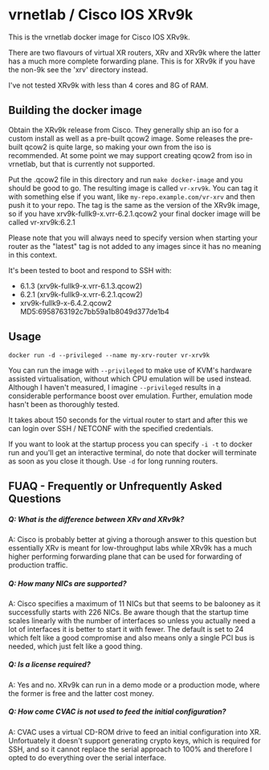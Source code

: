 vrnetlab / Cisco IOS XRv9k
==========================
This is the vrnetlab docker image for Cisco IOS XRv9k.

There are two flavours of virtual XR routers, XRv and XRv9k where the latter
has a much more complete forwarding plane. This is for XRv9k if you have the
non-9k see the 'xrv' directory instead.

I've not tested XRv9k with less than 4 cores and 8G of RAM.

Building the docker image
-------------------------
Obtain the XRv9k release from Cisco. They generally ship an iso for a custom
install as well as a pre-built qcow2 image. Some releases the pre-built qcow2
is quite large, so making your own from the iso is recommended. At some point
we may support creating qcow2 from iso in vrnetlab, but that is currently not
supported.

Put the .qcow2 file in this directory and run `make docker-image` and you
should be good to go. The resulting image is called `vr-xrv9k`. You can tag it
with something else if you want, like `my-repo.example.com/vr-xrv` and then
push it to your repo. The tag is the same as the version of the XRv9k image,
so if you have xrv9k-fullk9-x.vrr-6.2.1.qcow2 your final docker image will be 
called vr-xrv9k:6.2.1

Please note that you will always need to specify version when starting your
router as the "latest" tag is not added to any images since it has no meaning
in this context.

It's been tested to boot and respond to SSH with:

 * 6.1.3 (xrv9k-fullk9-x.vrr-6.1.3.qcow2)
 * 6.2.1 (xrv9k-fullk9-x.vrr-6.2.1.qcow2)
 * xrv9k-fullk9-x-6.4.2.qcow2	MD5:6958763192c7bb59a1b8049d377de1b4

Usage
-----
```
docker run -d --privileged --name my-xrv-router vr-xrv9k
```
You can run the image with `--privileged` to make use of KVM's hardware
assisted virtualisation, without which CPU emulation will be used instead.
Although I haven't measured, I imagine `--privileged` results in a considerable
performance boost over emulation. Further, emulation mode hasn't been as
thoroughly tested.

It takes about 150 seconds for the virtual router to start and after this we can
login over SSH / NETCONF with the specified credentials.

If you want to look at the startup process you can specify `-i -t` to docker
run and you'll get an interactive terminal, do note that docker will terminate
as soon as you close it though. Use `-d` for long running routers.

FUAQ - Frequently or Unfrequently Asked Questions
-------------------------------------------------
##### Q: What is the difference between XRv and XRv9k?
A: Cisco is probably better at giving a thorough answer to this question but
essentially XRv is meant for low-throughput labs while XRv9k has a much
higher performing forwarding plane that can be used for forwarding of
production traffic.

##### Q: How many NICs are supported?
A: Cisco specifies a maximum of 11 NICs but that seems to be balooney as it
successfully starts with 226 NICs. Be aware though that the startup time scales
linearly with the number of interfaces so unless you actually need a lot of
interfaces it is better to start it with fewer. The default is set to 24 which
felt like a good compromise and also means only a single PCI bus is needed,
which just felt like a good thing.

##### Q: Is a license required?
A: Yes and no. XRv9k can run in a demo mode or a production mode, where the
former is free and the latter cost money.

##### Q: How come CVAC is not used to feed the initial configuration?
A: CVAC uses a virtual CD-ROM drive to feed an initial configuration into XR.
Unfortuately it doesn't support generating crypto keys, which is required for
SSH, and so it cannot replace the serial approach to 100% and therefore I opted
to do everything over the serial interface.
